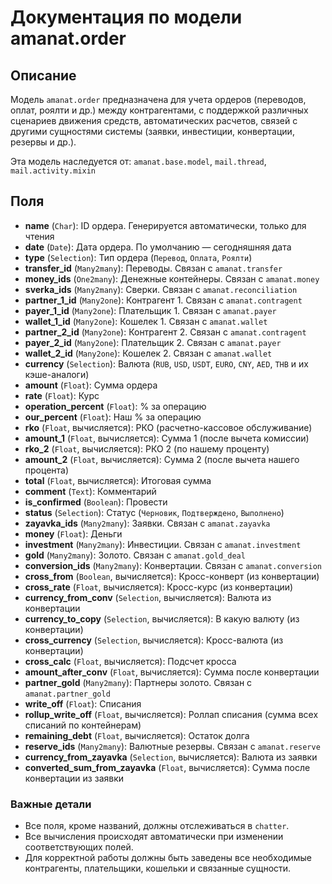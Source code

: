 # Документация по модели amanat.order
## Описание
Модель `amanat.order` предназначена для учета ордеров (переводов, оплат, роялти и др.) между контрагентами, с поддержкой различных сценариев движения средств, автоматических расчетов, связей с другими сущностями системы (заявки, инвестиции, конвертации, резервы и др.).

Эта модель наследуется от: `amanat.base.model`, `mail.thread`, `mail.activity.mixin`

## Поля
- **name** (`Char`): ID ордера. Генерируется автоматически, только для чтения
- **date** (`Date`): Дата ордера. По умолчанию — сегодняшняя дата
- **type** (`Selection`): Тип ордера (`Перевод`, `Оплата`, `Роялти`)
- **transfer_id** (`Many2many`): Переводы. Связан с `amanat.transfer`
- **money_ids** (`One2many`): Денежные контейнеры. Связан с `amanat.money`
- **sverka_ids** (`Many2many`): Сверки. Связан с `amanat.reconciliation`
- **partner_1_id** (`Many2one`): Контрагент 1. Связан с `amanat.contragent`
- **payer_1_id** (`Many2one`): Плательщик 1. Связан с `amanat.payer`
- **wallet_1_id** (`Many2one`): Кошелек 1. Связан с `amanat.wallet`
- **partner_2_id** (`Many2one`): Контрагент 2. Связан с `amanat.contragent`
- **payer_2_id** (`Many2one`): Плательщик 2. Связан с `amanat.payer`
- **wallet_2_id** (`Many2one`): Кошелек 2. Связан с `amanat.wallet`
- **currency** (`Selection`): Валюта (`RUB`, `USD`, `USDT`, `EURO`, `CNY`, `AED`, `THB` и их кэше-аналоги)
- **amount** (`Float`): Сумма ордера
- **rate** (`Float`): Курс
- **operation_percent** (`Float`): % за операцию
- **our_percent** (`Float`): Наш % за операцию
- **rko** (`Float`, вычисляется): РКО (расчетно-кассовое обслуживание)
- **amount_1** (`Float`, вычисляется): Сумма 1 (после вычета комиссии)
- **rko_2** (`Float`, вычисляется): РКО 2 (по нашему проценту)
- **amount_2** (`Float`, вычисляется): Сумма 2 (после вычета нашего процента)
- **total** (`Float`, вычисляется): Итоговая сумма
- **comment** (`Text`): Комментарий
- **is_confirmed** (`Boolean`): Провести
- **status** (`Selection`): Статус (`Черновик`, `Подтверждено`, `Выполнено`)
- **zayavka_ids** (`Many2many`): Заявки. Связан с `amanat.zayavka`
- **money** (`Float`): Деньги
- **investment** (`Many2many`): Инвестиции. Связан с `amanat.investment`
- **gold** (`Many2many`): Золото. Связан с `amanat.gold_deal`
- **conversion_ids** (`Many2many`): Конвертации. Связан с `amanat.conversion`
- **cross_from** (`Boolean`, вычисляется): Кросс-конверт (из конвертации)
- **cross_rate** (`Float`, вычисляется): Кросс-курс (из конвертации)
- **currency_from_conv** (`Selection`, вычисляется): Валюта из конвертации
- **currency_to_copy** (`Selection`, вычисляется): В какую валюту (из конвертации)
- **cross_currency** (`Selection`, вычисляется): Кросс-валюта (из конвертации)
- **cross_calc** (`Float`, вычисляется): Подсчет кросса
- **amount_after_conv** (`Float`, вычисляется): Сумма после конвертации
- **partner_gold** (`Many2many`): Партнеры золото. Связан с `amanat.partner_gold`
- **write_off** (`Float`): Списания
- **rollup_write_off** (`Float`, вычисляется): Роллап списания (сумма всех списаний по контейнерам)
- **remaining_debt** (`Float`, вычисляется): Остаток долга
- **reserve_ids** (`Many2many`): Валютные резервы. Связан с `amanat.reserve`
- **currency_from_zayavka** (`Selection`, вычисляется): Валюта из заявки
- **converted_sum_from_zayavka** (`Float`, вычисляется): Сумма после конвертации из заявки

### Важные детали
- Все поля, кроме названий, должны отслеживаться в `chatter`.
- Все вычисления происходят автоматически при изменении соответствующих полей.
- Для корректной работы должны быть заведены все необходимые контрагенты, плательщики, кошельки и связанные сущности.
